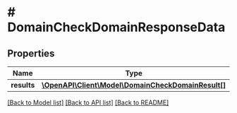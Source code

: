 # # DomainCheckDomainResponseData

## Properties

Name | Type | Description | Notes
------------ | ------------- | ------------- | -------------
**results** | [**\OpenAPI\Client\Model\DomainCheckDomainResult[]**](DomainCheckDomainResult.md) |  | [optional]

[[Back to Model list]](../../README.md#models) [[Back to API list]](../../README.md#endpoints) [[Back to README]](../../README.md)

